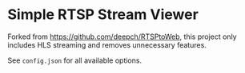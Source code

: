 # Simple RTSP Stream Viewer

Forked from https://github.com/deepch/RTSPtoWeb, this project only includes HLS streaming and removes unnecessary features.

See `config.json` for all available options.
